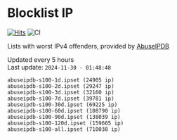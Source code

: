 # Blocklist IP

[![Hits](https://hits.seeyoufarm.com/api/count/incr/badge.svg?url=https%3A%2F%2Fgithub.com%2Fborestad%2Fblocklist-ip%2F&count_bg=%2379C83D&title_bg=%23555555&icon=&icon_color=%23E7E7E7&title=hits&edge_flat=false)](https://hits.seeyoufarm.com)  ![CI](https://img.shields.io/github/workflow/status/borestad/blocklist-ip/CI?style=flat-square)

Lists with worst IPv4 offenders, provided by [AbuseIPDB](https://www.abuseipdb.com/)

<!-- FOOTER-PLACEHOLDER -->
Updated every 5 hours<br>
Last update: `2024-11-30 - 01:48:48`
```
abuseipdb-s100-1d.ipset (24905 ip)
abuseipdb-s100-2d.ipset (29247 ip)
abuseipdb-s100-3d.ipset (32160 ip)
abuseipdb-s100-7d.ipset (39781 ip)
abuseipdb-s100-30d.ipset (69225 ip)
abuseipdb-s100-60d.ipset (108790 ip)
abuseipdb-s100-90d.ipset (138039 ip)
abuseipdb-s100-120d.ipset (159665 ip)
abuseipdb-s100-all.ipset (710038 ip)
```
